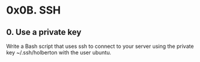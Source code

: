 # 0x0B. SSH
## 0. Use a private key
Write a Bash script that uses ssh to connect to your server using the private key ~/.ssh/holberton with the user ubuntu.
